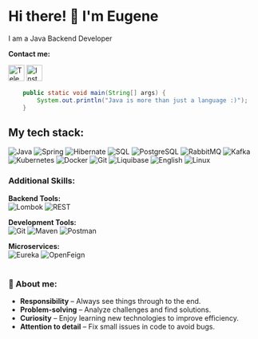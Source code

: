 
<h1>
  Hi there! 👋 I'm Eugene </br>
</h1>

I am a Java Backend Developer


**Contact me:**

[<img src="https://img.icons8.com/color/48/000000/telegram-app--v1.png" alt="Telegram" width="32" height="32">](https://t.me/YJ1nn)
[<img src="https://img.icons8.com/color/48/000000/instagram-new--v1.png" alt="Instagram" width="32" height="32">](https://www.instagram.com/just_you.dzhin?igsh=ODMybjc1MWRxeTl2&utm_source=qr)


```java
    public static void main(String[] args) {
        System.out.println("Java is more than just a language :)");
    }
```

<h2>  My tech stack:</h2>

![Java](https://img.shields.io/badge/Java-ED8B00?style=for-the-badge&logo=coffeescript&logoColor=white)
![Spring](https://img.shields.io/badge/Spring-6DB33F?style=for-the-badge&logo=spring&logoColor=white)
![Hibernate](https://img.shields.io/badge/Hibernate-59666C?style=for-the-badge&logo=hibernate&logoColor=white)
![SQL](https://img.shields.io/badge/MySQL-4479A1?style=for-the-badge&logo=mysql&logoColor=white)
![PostgreSQL](https://img.shields.io/badge/PostgreSQL-4169E1?style=for-the-badge&logo=postgresql&logoColor=white)
![RabbitMQ](https://img.shields.io/badge/RabbitMQ-FF6600?style=for-the-badge&logo=rabbitmq&logoColor=white)
![Kafka](https://img.shields.io/badge/Kafka-231F20?style=for-the-badge&logo=apachekafka&logoColor=white)
![Kubernetes](https://img.shields.io/badge/Kubernetes-326CE5?style=for-the-badge&logo=kubernetes&logoColor=white)
![Docker](https://img.shields.io/badge/Docker-2496ED?style=for-the-badge&logo=docker&logoColor=white)
![Git](https://img.shields.io/badge/Git-F05032?style=for-the-badge&logo=git&logoColor=white)
![Liquibase](https://img.shields.io/badge/Liquibase-2962FF?style=for-the-badge&logo=databricks&logoColor=white)
![English](https://img.shields.io/badge/English-B2-blue?style=for-the-badge&logo=google-translate&logoColor=white)
![Linux](https://img.shields.io/badge/Linux-FCC624?style=for-the-badge&logo=linux&logoColor=black)

### Additional Skills:

**Backend Tools:**  
  ![Lombok](https://img.shields.io/badge/Lombok-000000?style=flat-square&logo=lombok&logoColor=black&color=white) ![REST](https://img.shields.io/badge/REST-02569B?style=flat-square&logo=rest&logoColor=white)  
  

**Development Tools:**  
  ![Git](https://img.shields.io/badge/Git-F05032?style=flat-square&logo=git&logoColor=white) ![Maven](https://img.shields.io/badge/Maven-C71A36?style=flat-square&logo=apache-maven&logoColor=white) ![Postman](https://img.shields.io/badge/Postman-FF6C37?style=flat-square&logo=postman&logoColor=white)  

**Microservices:**  
  ![Eureka](https://img.shields.io/badge/Netflix_Eureka-E50914?style=flat-square&logo=netflix&logoColor=white) ![OpenFeign](https://img.shields.io/badge/OpenFeign-6DB33F?style=flat-square&logo=openapi-initiative&logoColor=white)  
<br>

### 🤝 About me:  
- **Responsibility** – Always see things through to the end.  
- **Problem-solving** – Analyze challenges and find solutions.  
- **Curiosity** – Enjoy learning new technologies to improve efficiency.  
- **Attention to detail** – Fix small issues in code to avoid bugs.  
